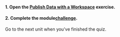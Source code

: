 <head><base target="_blank"> </head>

#### **1. Open the [Publish Data with a Workspace](https://safe.my.trailhead.com/en/content/safe/modules/manage-fme-server-data-and-connections/exercise-publish-data-with-a-workspace?trail_id=create-data-integration-apps) exercise.**

  


#### **2. Complete the module**[**challenge**](https://safe.my.trailhead.com/en/content/safe/modules/manage-fme-server-data-and-connections/exercise-publish-data-with-a-workspace?trail_id=create-data-integration-apps#challenge).

Go to the next unit when you've finished the quiz.


